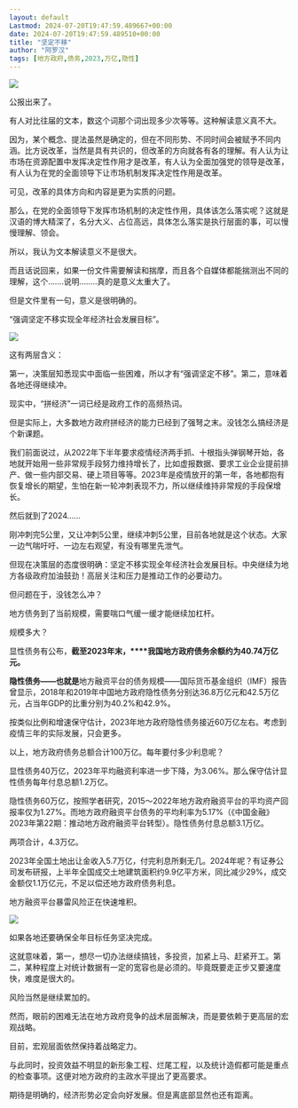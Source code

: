 ```yaml
---
layout: default
Lastmod: 2024-07-20T19:47:59.489667+00:00
date: 2024-07-20T19:47:59.489510+00:00
title: "坚定不移"
author: "阿罗汉"
tags: [地方政府,债务,2023,万亿,隐性]
---
```


![](https://images.weserv.nl/?url=https%3A//mmbiz.qpic.cn/sz_mmbiz_png/6H0zOibbdHAChlmm1fkg9kfoWbsTA221qMCVPa9F5yNEoic3je6bKjXGhnzUFKXqn3r3MGwpHbKyNlaGkbaTmPcQ/640%3Fwx_fmt%3Dpng%26from%3Dappmsg)

公报出来了。

有人对比往届的文本，数这个词那个词出现多少次等等。这种解读意义真不大。

因为，某个概念、提法虽然是确定的，但在不同形势、不同时间会被赋予不同内涵。比方说改革，当然是具有共识的，但改革的方向就各有各的理解。有人认为让市场在资源配置中发挥决定性作用才是改革，有人认为全面加强党的领导是改革，有人认为在党的全面领导下让市场机制发挥决定性作用是改革。

可见，改革的具体方向和内容是更为实质的问题。

那么，在党的全面领导下发挥市场机制的决定性作用，具体该怎么落实呢？这就是汉语的博大精深了，名分大义、占位高远，具体怎么落实是执行层面的事，可以慢慢理解、领会。

所以，我认为文本解读意义不是很大。

而且话说回来，如果一份文件需要解读和揣摩，而且各个自媒体都能揣测出不同的理解，这个…….说明........真的是意义太重大了。

但是文件里有一句，意义是很明确的。

“强调坚定不移实现全年经济社会发展目标”。

![](https://images.weserv.nl/?url=https%3A//mmbiz.qpic.cn/sz_mmbiz_png/6H0zOibbdHAChlmm1fkg9kfoWbsTA221qNg64LicL4txmgw4s2icRDRgiaMGQE58DZHLFibZfwM9t2nGTW3HZGvibtag/640%3Fwx_fmt%3Dpng%26from%3Dappmsg)

这有两层含义：

第一，决策层知悉现实中面临一些困难，所以才有“强调坚定不移”。第二，意味着各地还得继续冲。

现实中，“拼经济”一词已经是政府工作的高频热词。

但是实际上，大多数地方政府拼经济的能力已经到了强弩之末。没钱怎么搞经济是个新课题。

我们前面说过，从2022年下半年要求疫情经济两手抓、十根指头弹钢琴开始，各地就开始用一些非常规手段努力维持增长了，比如虚报数据、要求工业企业提前排产、做一些内部交易、硬上项目等等。2023年是疫情放开的第一年，各地都抱有恢复增长的期望，生怕在新一轮冲刺表现不力，所以继续维持非常规的手段保增长。

然后就到了2024……

刚冲刺完5公里，又让冲刺5公里，继续冲刺5公里，目前各地就是这个状态。大家一边气喘吁吁、一边左右观望，有没有哪里先泄气。

但现在决策层的态度很明确：坚定不移实现全年经济社会发展目标。中央继续为地方各级政府加油鼓劲！高层关注和压力是推动工作的必要动力。

但问题在于，没钱怎么冲？

地方债务到了当前规模，需要喘口气缓一缓才能继续加杠杆。

规模多大？

显性债务有公布，**截至2023年末，****‌****我国地方政府债务余额约为40.74万亿元。****‌**

**隐性债务——也就是**地方融资平台的债务规模——国际货币基金组织（IMF）报告曾显示，2018年和2019年中国地方政府隐性债务分别达36.8万亿元和42.5万亿元，占当年GDP的比重分别为40.2%和42.9%。

按类似比例和增速保守估计，2023年地方政府隐性债务接近60万亿左右。考虑到疫情三年的实际发展，只会更多。

以上，地方政府债务总额合计100万亿。每年要付多少利息呢？

显性债务40万亿，2023年平均融资利率进一步下降，为3.06%。那么保守估计显性债务每年付息总额1.2万亿。

隐性债务60万亿，按照学者研究，2015～2022年地方政府融资平台的平均资产回报率仅为1.27%。而地方政府融资平台债务的平均利率为5.17%（《中国金融》2023年第22期：推动地方政府融资平台转型）。隐性债务付息总额3.1万亿。

两项合计，4.3万亿。

2023年全国土地出让金收入5.7万亿，付完利息所剩无几。2024年呢？有证券公司发布研报，上半年全国成交土地建筑面积约9.9亿平方米，同比减少29%，成交金额仅1.1万亿元，不足以偿还地方政府债务利息。

地方融资平台暴雷风险正在快速堆积。

![](https://images.weserv.nl/?url=https%3A//mmbiz.qpic.cn/sz_mmbiz_png/6H0zOibbdHAChlmm1fkg9kfoWbsTA221qCrib8oMic74zArib2uN115GVR2YzURzIKYpMmfmNZicbNARSibkkevBhqMQ/640%3Fwx_fmt%3Dpng%26from%3Dappmsg)

如果各地还要确保全年目标任务坚决完成。

这就意味着，第一，想尽一切办法继续搞钱，多投资，加紧上马、赶紧开工。第二，某种程度上对统计数据有一定的宽容也是必须的。毕竟既要走正步又要速度快，难度是很大的。

风险当然是继续累加的。

然而，眼前的困难无法在地方政府竞争的战术层面解决，而是要依赖于更高层的宏观战略。

目前，宏观层面依然保持着战略定力。

与此同时，投资效益不明显的新形象工程、烂尾工程，以及统计造假都可能是重点的检查事项。这便对地方政府的主政水平提出了更高要求。

期待是明确的，经济形势必定会向好发展。但是离底部显然也还有距离。

